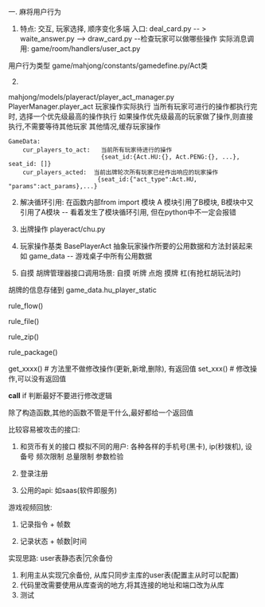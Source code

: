 一. 麻将用户行为
1. 特点: 交互, 玩家选择, 顺序变化多端
入口: deal_card.py -- > waite_answer.py --> draw_card.py --检查玩家可以做哪些操作
实际消息调用:
game/room/handlers/user_act.py

用户行为类型  game/mahjong/constants/gamedefine.py/Act类

2.
mahjong/models/playeract/player_act_manager.py  
PlayerManager.player_act    玩家操作实际执行
	当所有玩家可进行的操作都执行完时, 选择一个优先级最高的操作执行
	如果操作优先级最高的玩家做了操作,则直接执行,不需要等待其他玩家
	其他情况,缓存玩家操作

	GameData:
		cur_players_to_act:   当前所有玩家待进行的操作
                              {seat_id:{Act.HU:{}, Act.PENG:{}, ...}, seat_id: []}
        cur_players_acted:  当前出牌轮次所有玩家已经作出响应的玩家操作
                             {seat_id:{"act_type":Act.HU, "params":act_params},...}


2. 解决循环引用:
	在函数内部from import 模块
A 模块引用了B模块, B模块中又引用了A模块  -- 看着发生了模块循环引用, 但在python中不一定会报错

3. 出牌操作 playeract/chu.py

4. 玩家操作基类  BasePlayerAct
 抽象玩家操作所要的公用数据和方法封装起来	
 	如 game_data  -- 游戏桌子中所有公用数据


5. 自摸
胡牌管理器接口调用场景:
	自摸
	听牌
	点炮
	摸牌
	杠(有抢杠胡玩法时)

胡牌的信息存储到 game_data.hu_player_static

rule_flow()

rule_file()

rule_zip()

rule_package()

get_xxxx()  # 方法里不做修改操作(更新,新增,删除), 有返回值
set_xxx()   # 修改操作,可以没有返回值


__call__ 
if 判断最好不要进行修改逻辑


除了构造函数,其他的函数不管是干什么,最好都给一个返回值


比较容易被攻击的接口:
1. 和货币有关的接口
	模拟不同的用户: 各种各样的手机号(黑卡), ip(秒拨机), 设备号
	频次限制
	总量限制
	参数检验

2. 登录注册
3. 公用的api:   如saas(软件即服务)


游戏视频回放:
1. 记录指令 + 帧数

2. 记录状态 + 帧数|时间


实现思路:
user表静态表|冗余备份
1. 利用主从实现冗余备份, 从库只同步主库的user表(配置主从时可以配置)
2. 代码里改需要使用从库查询的地方,将其连接的地址和端口改为从库
3. 测试

